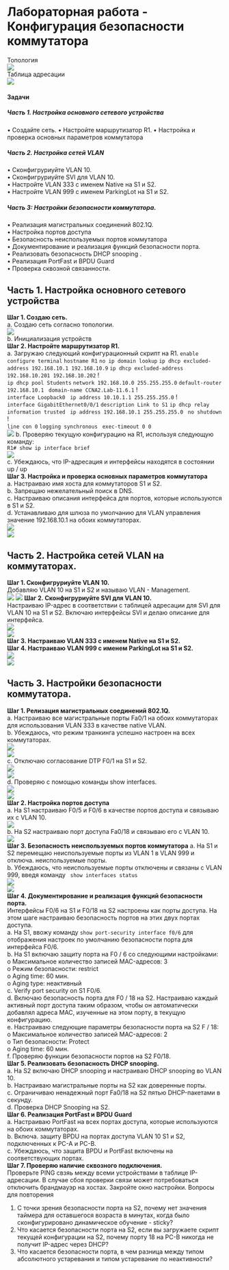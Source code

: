 # Лабораторная работа - Конфигурация безопасности коммутатора 

Топология  
![](https://github.com/Mr-Philip/-Otus-Network-Engineer-/blob/main/laboratory%20works/20.Network%20Security%20Principles/pics/%D0%A2%D0%BE%D0%BF%D0%BE%D0%BB%D0%BE%D0%B3%D0%B8%D1%8F.png)  
Таблица адресации  
![](https://github.com/Mr-Philip/-Otus-Network-Engineer-/blob/main/laboratory%20works/20.Network%20Security%20Principles/pics/%D0%B0%D0%B4%D1%80%D0%B5%D1%81%D0%B0%D1%86%D0%B8%D1%8F.png)  
#### Задачи  
##### Часть 1. Настройка основного сетевого устройства
•	Создайте сеть.
•	Настройте маршрутизатор R1.
•	Настройка и проверка основных параметров коммутатора
##### Часть 2. Настройка сетей VLAN  
•	Сконфигруриуйте VLAN 10.  
•	Сконфигруриуйте SVI для VLAN 10.  
•	Настройте VLAN 333 с именем Native на S1 и S2.  
•	Настройте VLAN 999 с именем ParkingLot на S1 и S2.  
##### Часть 3: Настройки безопасности коммутатора.
•	Реализация магистральных соединений 802.1Q.  
•	Настройка портов доступа  
•	Безопасность неиспользуемых портов коммутатора  
•	Документирование и реализация функций безопасности порта.  
•	Реализовать безопасность DHCP snooping .  
•	Реализация PortFast и BPDU Guard  
•	Проверка сквозной связанности.  
## Часть 1. Настройка основного сетевого устройства
**Шаг 1. Создаю сеть.**  
a.	Создаю сеть согласно топологии.  
![](https://github.com/Mr-Philip/-Otus-Network-Engineer-/blob/main/laboratory%20works/20.Network%20Security%20Principles/pics/11a.PNG)  
b.	Инициализация устройств  
**Шаг 2. Настройте маршрутизатор R1.**  
a.	Загружаю следующий конфигурационный скрипт на R1.
`enable`
`configure terminal`
`hostname R1`
`no ip domain lookup`
`ip dhcp excluded-address 192.168.10.1 192.168.10.9`
`ip dhcp excluded-address 192.168.10.201 192.168.10.202`
!  
`ip dhcp pool Students`
 `network 192.168.10.0 255.255.255.0`
 `default-router 192.168.10.1`
` domain-name CCNA2.Lab-11.6.1`
!  
`interface Loopback0`
` ip address 10.10.1.1 255.255.255.0`
!  
`interface GigabitEthernet0/0/1`
 `description Link to S1`
 `ip dhcp relay information trusted`
` ip address 192.168.10.1 255.255.255.0`
` no shutdown`
!  
`line con 0`
 `logging synchronous`
` exec-timeout 0 0`  
![](https://github.com/Mr-Philip/-Otus-Network-Engineer-/blob/main/laboratory%20works/20.Network%20Security%20Principles/pics/12a.PNG)
b.	Проверяю текущую конфигурацию на R1, используя следующую команду:  
`R1# show ip interface brief`  
![](https://github.com/Mr-Philip/-Otus-Network-Engineer-/blob/main/laboratory%20works/20.Network%20Security%20Principles/pics/12b.PNG)  
c.	Убеждаюсь, что IP-адресация и интерфейсы находятся в состоянии up / up  
![]()  
**Шаг 3. Настройка и проверка основных параметров коммутатора**  
a.	Настраиваю имя хоста для коммутаторов S1 и S2.    
b.	Запрещаю нежелательный поиск в DNS.  
c.	Настраиваю описания интерфейса для портов, которые используются в S1 и S2.  
d.	Устанавливаю для шлюза по умолчанию для VLAN управления значение 192.168.10.1 на обоих коммутаторах.  
![](https://github.com/Mr-Philip/-Otus-Network-Engineer-/blob/main/laboratory%20works/20.Network%20Security%20Principles/pics/13as1.PNG)  
![](https://github.com/Mr-Philip/-Otus-Network-Engineer-/blob/main/laboratory%20works/20.Network%20Security%20Principles/pics/13as2.PNG) 
## Часть 2. Настройка сетей VLAN на коммутаторах.  
**Шаг 1. Сконфигруриуйте VLAN 10.**  
Добавляю VLAN 10 на S1 и S2 и называю VLAN - Management.  
![](https://github.com/Mr-Philip/-Otus-Network-Engineer-/blob/main/laboratory%20works/20.Network%20Security%20Principles/pics/21s1.PNG) 
![](https://github.com/Mr-Philip/-Otus-Network-Engineer-/blob/main/laboratory%20works/20.Network%20Security%20Principles/pics/21s2.PNG) 
**Шаг 2. Сконфигруриуйте SVI для VLAN 10.**  
Настраиваю IP-адрес в соответствии с таблицей адресации для SVI для VLAN 10 на S1 и S2. Включаю интерфейсы SVI и делаю описание для интерфейса.  
![](https://github.com/Mr-Philip/-Otus-Network-Engineer-/blob/main/laboratory%20works/20.Network%20Security%20Principles/pics/22s1.PNG)  
![](https://github.com/Mr-Philip/-Otus-Network-Engineer-/blob/main/laboratory%20works/20.Network%20Security%20Principles/pics/22s2.PNG)  
**Шаг 3. Настраиваю VLAN 333 с именем Native на S1 и S2.**   
**Шаг 4. Настраиваю VLAN 999 с именем ParkingLot на S1 и S2.**  
![](https://github.com/Mr-Philip/-Otus-Network-Engineer-/blob/main/laboratory%20works/20.Network%20Security%20Principles/pics/234s1.PNG)  
![](https://github.com/Mr-Philip/-Otus-Network-Engineer-/blob/main/laboratory%20works/20.Network%20Security%20Principles/pics/234s2.PNG)  
## Часть 3. Настройки безопасности коммутатора.
**Шаг 1. Релизация магистральных соединений 802.1Q.**  
a.	Настраиваю все магистральные порты Fa0/1 на обоих коммутаторах для использования VLAN 333 в качестве native VLAN.  
b.	Убеждаюсь, что режим транкинга успешно настроен на всех коммутаторах.  
![](https://github.com/Mr-Philip/-Otus-Network-Engineer-/blob/main/laboratory%20works/20.Network%20Security%20Principles/pics/31bs1.PNG)  
![](https://github.com/Mr-Philip/-Otus-Network-Engineer-/blob/main/laboratory%20works/20.Network%20Security%20Principles/pics/31bs2.PNG)  
c.	Отключаю согласование DTP F0/1 на S1 и S2.  
![](https://github.com/Mr-Philip/-Otus-Network-Engineer-/blob/main/laboratory%20works/20.Network%20Security%20Principles/pics/31cs1.PNG)  
![](https://github.com/Mr-Philip/-Otus-Network-Engineer-/blob/main/laboratory%20works/20.Network%20Security%20Principles/pics/31cs2.PNG)  
d.	Проверяю с помощью команды show interfaces.  
![](https://github.com/Mr-Philip/-Otus-Network-Engineer-/blob/main/laboratory%20works/20.Network%20Security%20Principles/pics/31ds1.PNG)  
![](https://github.com/Mr-Philip/-Otus-Network-Engineer-/blob/main/laboratory%20works/20.Network%20Security%20Principles/pics/31ds2.PNG)  
**Шаг 2. Настройка портов доступа**  
a.	На S1 настраиваю F0/5 и F0/6 в качестве портов доступа и связываю их с VLAN 10.  
![](https://github.com/Mr-Philip/-Otus-Network-Engineer-/blob/main/laboratory%20works/20.Network%20Security%20Principles/pics/32a.PNG)  
b.	На S2 настраиваю порт доступа Fa0/18 и связываю его с VLAN 10.  
![](https://github.com/Mr-Philip/-Otus-Network-Engineer-/blob/main/laboratory%20works/20.Network%20Security%20Principles/pics/32b.PNG)  
**Шаг 3. Безопасность неиспользуемых портов коммутатора**
a.	На S1 и S2 перемещаю неиспользуемые порты из VLAN 1 в VLAN 999 и отключа. неиспользуемые порты.  
b.	Убеждаюсь, что неиспользуемые порты отключены и связаны с VLAN 999, введя команду ` show interfaces status`  
![](https://github.com/Mr-Philip/-Otus-Network-Engineer-/blob/main/laboratory%20works/20.Network%20Security%20Principles/pics/3bs1.PNG)  
![](https://github.com/Mr-Philip/-Otus-Network-Engineer-/blob/main/laboratory%20works/20.Network%20Security%20Principles/pics/3bs2.PNG)  
**Шаг 4. Документирование и реализация функций безопасности порта.**  
Интерфейсы F0/6 на S1 и F0/18 на S2 настроены как порты доступа. На этом шаге настраиваю безопасность портов на этих двух портах доступа.  
a.	На S1, ввожу  команду `show port-security interface f0/6`  для отображения настроек по умолчанию безопасности порта для интерфейса F0/6.  
![]()  
b.	На S1 включаю защиту порта на F0 / 6 со следующими настройками:  
o	Максимальное количество записей MAC-адресов: 3  
o	Режим безопасности: restrict  
o	Aging time: 60 мин.  
o	Aging type: неактивный  
c.	Verify port security on S1 F0/6.  
![]()  
![]()  
d.	Включаю безопасность порта для F0 / 18 на S2. Настраиваю каждый активный порт доступа таким образом, чтобы он автоматически добавлял адреса МАС, изученные на этом порту, в текущую конфигурацию.  
![]()  
e.	Настраиваю следующие параметры безопасности порта на S2 F / 18:  
o	Максимальное количество записей MAC-адресов: 2  
o	Тип безопасности: Protect  
o	Aging time: 60 мин.  
![]()  
f.	Проверяю функции безопасности портов на S2 F0/18.  
![]()  
**Шаг 5. Реализовать безопасность DHCP snooping.**  
a.	На S2 включаю DHCP snooping и настраиваю DHCP snooping во VLAN 10.  
![]()  
b.	Настраиваю магистральные порты на S2 как доверенные порты.  
![]()  
c.	Ограничиваю ненадежный порт Fa0/18 на S2 пятью DHCP-пакетами в секунду.  
![]()  
d.	Проверка DHCP Snooping на S2.  
![]()  
**Шаг 6. Реализация PortFast и BPDU Guard**  
a.	Настраиваю PortFast на всех портах доступа, которые используются на обоих коммутаторах.  
![]()  
b.	Включа. защиту BPDU на портах доступа VLAN 10 S1 и S2, подключенных к PC-A и PC-B.  
![]()  
c.	Убеждаюсь, что защита BPDU и PortFast включены на соответствующих портах.  
![]()  
**Шаг 7. Проверяю наличие сквозного ⁪подключения.**  
![]()  
Проверьте PING свзяь между всеми устройствами в таблице IP-адресации. В случае сбоя проверки связи может потребоваться отключить брандмауэр на хостах.
Закройте окно настройки.
Вопросы для повторения
1.	С точки зрения безопасности порта на S2, почему нет значения таймера для оставшегося возраста в минутах, когда было сконфигурировано динамическое обучение - sticky?
2.	Что касается безопасности порта на S2, если вы загружаете скрипт текущей конфигурации на S2, почему порту 18 на PC-B никогда не получит IP-адрес через DHCP?
3.	Что касается безопасности порта, в чем разница между типом абсолютного устаревания и типом устаревание по неактивности?

